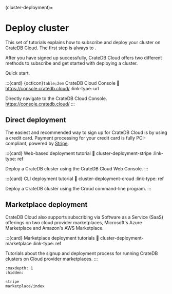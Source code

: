 (cluster-deployment)=

# Deploy cluster

This set of tutorials explains how to subscribe and deploy your cluster on
CrateDB Cloud. The first step is always to [](#sign-up).

After you have signed up successfully, CrateDB Cloud offers two different
methods to subscribe and get started with deploying a cluster.

Quick start.

:::{card} {octicon}`table;2em` CrateDB Cloud Console
:link: https://console.cratedb.cloud/
:link-type: url

Directly navigate to the CrateDB Cloud Console.
https://console.cratedb.cloud/
:::


## Direct deployment

The easiest and recommended way to sign up for CrateDB Cloud is by using a
credit card. Payment processing for your credit card is fully PCI-compliant,
powered by [Stripe].

:::{card} Web-based deployment tutorial
:link: cluster-deployment-stripe
:link-type: ref

Deploy a CrateDB cluster using the CrateDB Cloud Web Console.
:::

:::{card} CLI deployment tutorial
:link: cluster-deployment-croud
:link-type: ref

Deploy a CrateDB cluster using the Croud command-line program.
:::


## Marketplace deployment

CrateDB Cloud also supports subscribing via Software as
a Service (SaaS) offerings on two cloud provider marketplaces,
Microsoft's Azure Marketplace and Amazon's AWS Marketplace.

:::{card} Marketplace deployment tutorials
:link: cluster-deployment-marketplace
:link-type: ref

Tutorials about the signup and deployment process for running
CrateDB clusters on Cloud provider marketplaces.
:::


[Stripe]: https://stripe.com


```{toctree}
:maxdepth: 1
:hidden:

stripe
marketplace/index
```
